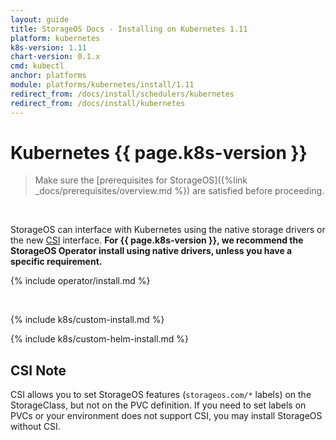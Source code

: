 ```yaml
---
layout: guide
title: StorageOS Docs - Installing on Kubernetes 1.11
platform: kubernetes
k8s-version: 1.11
chart-version: 0.1.x
cmd: kubectl
anchor: platforms
module: platforms/kubernetes/install/1.11
redirect_from: /docs/install/schedulers/kubernetes
redirect_from: /docs/install/kubernetes
---
```


# Kubernetes {{ page.k8s-version }}

> Make sure the 
> [prerequisites for StorageOS]({%link  _docs/prerequisites/overview.md %}) are
> satisfied before proceeding.

&nbsp;

StorageOS can interface with Kubernetes using the native storage drivers or the
new
[CSI](https://kubernetes.io/blog/2018/01/introducing-container-storage-interface/)
interface.  __For {{ page.k8s-version }}, we recommend the StorageOS Operator
install using native drivers, unless you have a specific requirement.__

{% include operator/install.md %}

&nbsp;

{% include k8s/custom-install.md %}

{% include k8s/custom-helm-install.md %}

## CSI Note

CSI allows you to set StorageOS features (`storageos.com/*` labels)
on the StorageClass, but not on the PVC definition. If you need to set labels
on PVCs or your environment does not support CSI, you may install StorageOS
without CSI.
